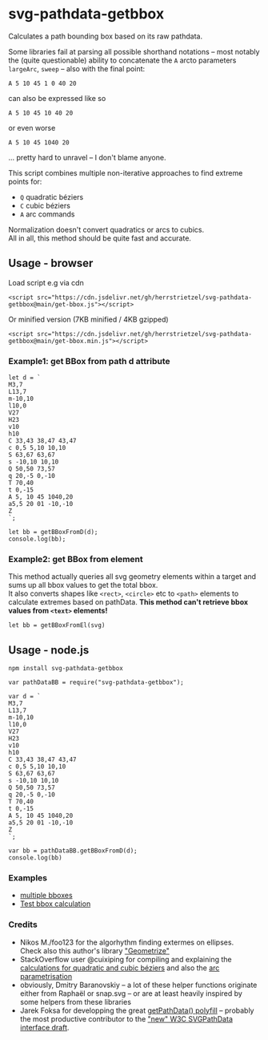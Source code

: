 # svg-pathdata-getbbox
Calculates a path bounding box based on its raw pathdata.  

Some libraries fail at parsing all possible shorthand notations – most notably the (quite questionable) ability to concatenate the `A` arcto parameters `largeArc`, `sweep` – also with the final point:  

```
A 5 10 45 1 0 40 20
```

can also be expressed like so

```
A 5 10 45 10 40 20
```

or even worse   

```
A 5 10 45 1040 20
```

... pretty hard to unravel – I don't blame anyone.   

This script combines multiple non-iterative approaches to find extreme points for:  
* `Q` quadratic béziers 
* `C` cubic béziers
* `A` arc commands

Normalization doesn't convert quadratics or arcs to cubics.  
All in all, this method should be quite fast and accurate.

## Usage - browser

Load script e.g via cdn

```
<script src="https://cdn.jsdelivr.net/gh/herrstrietzel/svg-pathdata-getbbox@main/get-bbox.js"></script>
```

Or minified version (7KB minified / 4KB gzipped)
```
<script src="https://cdn.jsdelivr.net/gh/herrstrietzel/svg-pathdata-getbbox@main/get-bbox.min.js"></script>
```

### Example1: get BBox from path d attribute
```
let d = `
M3,7 
L13,7 
m-10,10 
l10,0 
V27 
H23 
v10 
h10
C 33,43 38,47 43,47 
c 0,5 5,10 10,10
S 63,67 63,67       
s -10,10 10,10
Q 50,50 73,57
q 20,-5 0,-10
T 70,40
t 0,-15
A 5, 10 45 1040,20  
a5,5 20 01 -10,-10
Z 
`;

let bb = getBBoxFromD(d);
console.log(bb);

```

### Example2: get BBox from element
This method actually queries all svg geometry elements within a target and sums up all bbox values to get the total bbox.  
It also converts shapes like `<rect>`, `<circle>` etc to `<path>` elements to calculate extremes based on pathData. **This method can't retrieve bbox values from `<text>` elements!**
```
let bb = getBBoxFromEl(svg)
```



## Usage - node.js

```
npm install svg-pathdata-getbbox
```

```
var pathDataBB = require("svg-pathdata-getbbox");

var d = `
M3,7 
L13,7 
m-10,10 
l10,0 
V27 
H23 
v10 
h10
C 33,43 38,47 43,47 
c 0,5 5,10 10,10
S 63,67 63,67       
s -10,10 10,10
Q 50,50 73,57
q 20,-5 0,-10
T 70,40
t 0,-15
A 5, 10 45 1040,20  
a5,5 20 01 -10,-10
Z 
`;

var bb = pathDataBB.getBBoxFromD(d);
console.log(bb)
```

### Examples
* [multiple bboxes](https://codepen.io/herrstrietzel/pen/QWoyYjY) 
* [Test bbox calculation ](https://codepen.io/herrstrietzel/pen/zYbqzrz) 

### Credits
* Nikos M./foo123 for the algorhythm finding extermes on ellipses.   
Check also this author's library ["Geometrize"](https://github.com/foo123/Geometrize)  
*  StackOverflow user @cuixiping for compiling and explaining the [calculations for quadratic and cubic béziers](https://stackoverflow.com/questions/9017100/calculate-center-of-svg-arc/12329083#12329083) and also the [arc parametrisation](https://stackoverflow.com/questions/9017100/calculate-center-of-svg-arc/12329083#12329083)
* obviously, Dmitry Baranovskiy – a lot of these helper functions originate either from Raphaël or snap.svg – or are at least heavily inspired by some helpers from these libraries
* Jarek Foksa for developping the great [getPathData() polyfill](https://github.com/jarek-foksa/path-data-polyfill) – probably the most productive contributor to the ["new" W3C SVGPathData interface draft](https://svgwg.org/specs/paths/#InterfaceSVGPathData).


